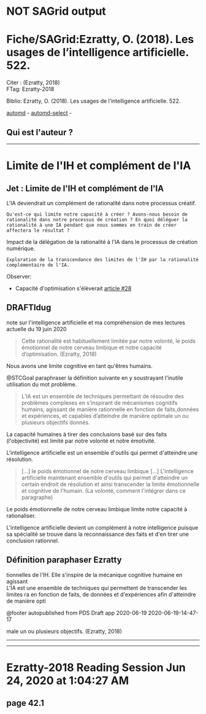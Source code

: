 # NOT SAGrid output

# Fiche/SAGrid:Ezratty, O. (2018). Les usages de l’intelligence artificielle. 522.

Citer : (Ezratty, 2018)  
FTag: Ezratty-2018  

Biblio: Ezratty, O. (2018). Les usages de l’intelligence artificielle. 522.  

[automd](Ezratty-Les-usages-de-lintelligence-artificielle.pdf.automd.md) - [automd-select](Ezratty-Les-usages-de-lintelligence-artificielle.pdf.automd.select.md) - 

## Qui est l'auteur ?


----

# Limite de l'IH et complément de l'IA

## Jet : Limite de l'IH et complément de l'IA

L'IA deviendrait un complément de rationalité dans notre processus créatif.    

    Qu'est-ce qui limite notre capacité à créer ? Avons-nous besoin de rationalité dans notre processus de création ? En quoi déléguer la rationalité à une IA pendant que nous sommes en train de créer affectera le résultat ?

Impact de la délégation de la rationalité à l'IA dans le processus de création 
numérique.

    Exploration de la transcendance des limites de l'IH par la rationalité complémentaire de l'IA.
 Observer:
* Capacité d'optimisation s'élèverait
[article #28](https://github.com/jgwill/www.fichiers/issues/28)

## DRAFTIdug


note sur l'intelligence artificielle et ma compréhension de mes lectures actuelle du 19 juin 2020 


>Cette rationalité est habituellement limitée par notre volonté, le poids émotionnel de notre cerveau limbique et notre capacité d’optimisation. (Ezratty, 2018)

Nous avons une limite cognitive en tant qu'êtres humains.



@STCGoal paraphraser la définition suivante en y soustrayant l'inutile utilisation du mot problème.
>L’IA est un ensemble de techniques permettant de résoudre des problèmes complexes en s’inspirant de mécanismes cognitifs humains, agissant de manière rationnelle en fonction de faits,données et expériences, et capables d’atteindre de manière  optimale un ou plusieurs objectifs donnés.


La capacité humaines à tirer des conclusions basé sur des faits (l'objectivité) est limité par notre volonté et notre émotivité.


L'intelligence artificielle est un ensemble d'outils qui permet d'atteindre une résolution.

> [...] le poids émotionnel de notre cerveau limbique [...]
L'intelligence artificielle maintenant ensemble d'outils qui permet d'atteindre un certain endroit de résolution et ainsi transcender la limite émotionnelle et cognitive de l'humain. (La volonté, comment l'intégrer dans ce paragraphe)




Le poids émotionnelle de notre cerveau limbique limite notre capacité à rationaliser.

L'intelligence artificielle devient un complément à notre intelligence puisque sa spécialité se trouve dans la reconnaissance des faits et d'en tirer une conclusion rationnel.

## Définition paraphaser Ezratty

tionnelles de l'IH.  Elle s'inspire de la mécanique cognitive humaine en agissant  
L'IA est une ensemble de techniques qui permettent de transcender les limites ra 
en fonction de faits, de données et d'expériences afin d'atteindre de manière opti



@footer autopublished from PDS Draft app 2020-06-19 2020-06-19-14-47-17

male un ou plusieurs objectifs. (Ezratty, 2018)

----



______
# Ezratty-2018 Reading Session Jun 24, 2020 at 1:04:27 AM 
## page 42.1

